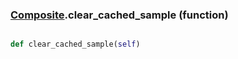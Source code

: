 ### [Composite](Composite.md).clear_cached_sample (function)


```py

def clear_cached_sample(self)

```


